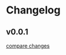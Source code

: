 # Changelog


## v0.0.1

[compare changes](https://github.com/miggi92/salon-goldstaub/compare/v0.0.2...v0.0.1)

